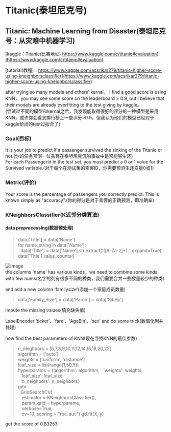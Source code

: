 # Titanic(泰坦尼克号)  
## Titanic: Machine Learning from Disaster(泰坦尼克号：从灾难中机器学习)  

[kaggle：Titanic(比赛地址)  https://www.kaggle.com/c/titanic#evaluation](https://www.kaggle.com/c/titanic#evaluation)  

[tutorial(教程)：https://www.kaggle.com/acsrikar279/titanic-higher-score-using-kneighborsclassifier](https://www.kaggle.com/acsrikar279/titanic-higher-score-using-kneighborsclassifier)

after trying so many models and others' kernal， I find a good score is using KNN， you may see some score on the leaderboard > 0.9, but I believe that their models are already overfitting to the test giving by kaggle。  
(尝试过不同的模型和kernal之后，我发现能取得很好的评分的一种模型是采用KNN，或许你会看到排行榜上一些评分>0.9，但我认为他们的模型已经对于kaggle给出的test过拟合了)  

### Goal(目标)  
It is your job to predict if a passenger survived the sinking of the Titanic or not.(你的任务预测一位乘客在泰坦尼克沉船事故中是否能够生还)   
For each PassengerId in the test set, you must predict a 0 or 1 value for the Survived variable.(对于每个在测试集的乘客ID，你需要预测生还变量0或1)  

### Metric(评价)  
Your score is the percentage of passengers you correctly predict. This is known simply as "accuracy”.(你的得分是对于乘客的正确预测，即准确率)  

### KNeighborsClassifier(K近邻分类算法)  
#### data preprocessing(数据预处理)  
> data['Title'] = data['Name']  
for name_string in data['Name']:  
&nbsp;&nbsp;data['Title'] = data['Name'].str.extract('([A-Za-z]+)\.', expand=True)  
data['Title'].value_counts()  

![image](https://wx3.sinaimg.cn/mw1024/8311c72dly1fukt29ro6gj20640950sj.jpg)  
the columns 'name' has various kinds，we need to combine some kinds with few nums(名字的列有很多不同的种类，我们需要合并一些数量较少的种类)  

and add a new column ‘familysize’(添加一个家庭成员数量)  
> data['Family_Size'] = data['Parch'] + data['SibSp']  

impute the missing values(填充缺失值)  

LabelEncoder ‘ticket’、‘fare’、‘AgeBin’、‘sex’ and do some trick(数值化列并处理)  

now find the best parameters of KNN(现在寻找KNN的最佳参数)  
> n_neighbors = [6,7,8,9,10,11,12,14,16,18,20,22]  
algorithm = ['auto']  
weights = ['uniform', 'distance']  
leaf_size = list(range(1,50,5))  
hyperparams = {'algorithm': algorithm, &nbsp;&nbsp;'weights': weights,  
&nbsp;&nbsp;'leaf_size': leaf_size,   
&nbsp;&nbsp;'n_neighbors': n_neighbors}  
gd=  
&nbsp;&nbsp;GridSearchCV(  
&nbsp;&nbsp;&nbsp;estimator = KNeighborsClassifier(),   
&nbsp;&nbsp;&nbsp;param_grid = hyperparams,   
&nbsp;&nbsp;&nbsp;verbose=True,   
&nbsp;&nbsp;&nbsp;cv=10, scoring = "roc_auc")
gd.fit(X, y)  

get the score of 0.83253  